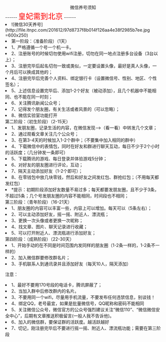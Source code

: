 <center>微信养号须知</center >
------
<font color=ff0000 size=5 face=”黑体>皇妃需到北京</font>
------
<li/>
![微信30天养号](http://file.itnpc.com/201612/97d8737f8b014f126aa4e38f2985b7ee.jpg =600x250)
<li/>
第一阶段：（准备阶段）（1天）
<li>1、严格遵循一个号一个机一卡。</li>
<li>2、注册账号的时候切勿使用wifi注册，切勿在同一地点注册多台设备（3台以上）；</li>
<li>3、注册完毕后起名切勿一致或类似，一定要设置头像，最好是真人头像，一个月后可以换成其他的；</li>
<li>4、注册完毕后完善个人资料、绑定银行卡（设置微信号、性别、地区、个性签名）；</li>
<li>5、上述信息设置完毕后、添加1-2个好友（被动添加），且几个机器中不能相同、也不能在同一时刻；</li>
<li>6、关注腾讯新闻公众号；</li>
<li>7、记得发个朋友圈，有关生活或者风景的（可以忽略）；</li>
<li>8、微信实验室功能打开</li>
第二阶段：（初生阶段）（2-15天）
<li>1、发朋友圈，记录生活的内容，在微信发现——>（看一看）中转发几个文章；</li>
<li>2、通过观看文章关注几个公众号；</li>
<li>3、在第3-4天的时候加入1-2个群中；（不要集中加入相同的群中）</li>
<li>4、下载微信中的表情包，同时在好友和群进行聊天互动，每日不少于2个小时的活跃度；（几分钟发一条即可）</li>
<li>5、下载腾讯的游戏、每日登录并体验游戏5分钟；</li>
<li>6、对好友的朋友圈进行评论，互动；</li>
<li>7、隔天主动添加好友（1-2个即可）；</li>
<li>8、在零钱包中放几块零钱，然后和好友之间发红包、群抢红包；（不用每天都发红包）</li>
<li>*提示：初期阶段添加好友数量不易过多；每天都要发朋友圈，且不少于3条，不超过5条；几个号发朋友圈的内容不能相同，时间段也不相同；</li>
第三阶段：（青年阶段）（16-21天）
<li>1、朋友圈的内容可以丰富一些，内容上可以增加。每天可以（5条左右）；</li>
<li>2、可以主动添加好友，摇一摇、附近人、漂流瓶；</li>
<li>3、更换一次头像或者更换一次昵称；</li>
<li>4、找文章、图片、聊天记录进行收藏；</li>
<li>5、可以打开附近人、漂流瓶进行添加好友；</li>
第四阶段：（成熟阶段）（22-30天）
<li>1、开始手动的在不同是时间范围内发同样的朋友圈（1-2条一样的，1-2条不一样的）</li>
<li>2、加入微信群要修改群名片；</li>
<li>3、手机联系人到通讯录并且添加好友（每天10人，隔天添加）</li>

注意：
<li>1、最好不要用170号段的电话卡，腾讯屏蔽了；</li>
<li>2、当加入群中后修改群内的名片。</li>
<li>3、不要用同一个wifi，尽量用手机流量，不要发布任何违禁信息，别谈钱！</li>
<li>4、绑定QQ，老号最宜，如果是批量微信号，QQ昵称和密码不能相同</li>
<li>5、关注微信公众号，微信官方的公众号强烈建议关注“微信110”、“微信微信安全中心”，后期有文章推送积极留言(一般人我不告诉他)。</li>
<li>6、加入的微信群，要保证群的活跃度。越活跃越好</li>
<li>7、切记，刚注册完毕后不要进行摇一摇、附近人、漂流瓶功能；需要在第三阶段</li>
